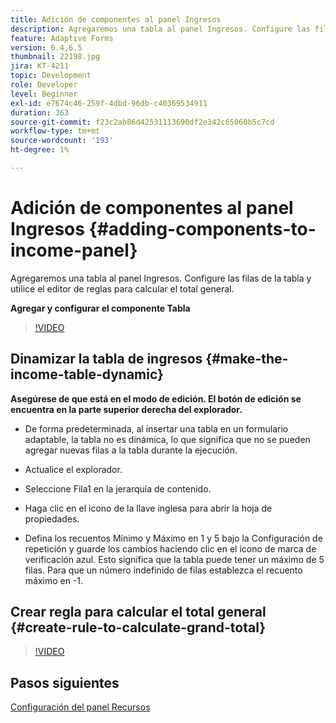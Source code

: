 ```yaml
---
title: Adición de componentes al panel Ingresos
description: Agregaremos una tabla al panel Ingresos. Configure las filas de la tabla y utilice el editor de reglas para calcular el total general.
feature: Adaptive Forms
version: 6.4,6.5
thumbnail: 22198.jpg
jira: KT-4211
topic: Development
role: Developer
level: Beginner
exl-id: e7674c46-259f-4dbd-96db-c40369534911
duration: 363
source-git-commit: f23c2ab86d42531113690df2e342c65060b5c7cd
workflow-type: tm+mt
source-wordcount: '193'
ht-degree: 1%

---
```


# Adición de componentes al panel Ingresos {#adding-components-to-income-panel}

Agregaremos una tabla al panel Ingresos. Configure las filas de la tabla y utilice el editor de reglas para calcular el total general.

**Agregar y configurar el componente Tabla**

>[!VIDEO](https://video.tv.adobe.com/v/22198?quality=12&learn=on)



## Dinamizar la tabla de ingresos {#make-the-income-table-dynamic}

**Asegúrese de que está en el modo de edición. El botón de edición se encuentra en la parte superior derecha del explorador.**

* De forma predeterminada, al insertar una tabla en un formulario adaptable, la tabla no es dinámica, lo que significa que no se pueden agregar nuevas filas a la tabla durante la ejecución.

* Actualice el explorador.

* Seleccione Fila1 en la jerarquía de contenido.

* Haga clic en el icono de la llave inglesa para abrir la hoja de propiedades.

* Defina los recuentos Mínimo y Máximo en 1 y 5 bajo la Configuración de repetición y guarde los cambios haciendo clic en el icono de marca de verificación azul. Esto significa que la tabla puede tener un máximo de 5 filas. Para que un número indefinido de filas establezca el recuento máximo en -1.

## Crear regla para calcular el total general {#create-rule-to-calculate-grand-total}


>[!VIDEO](https://video.tv.adobe.com/v/22197?quality=12&learn=on)

## Pasos siguientes

[Configuración del panel Recursos](./configuring-assets-panel.md)
